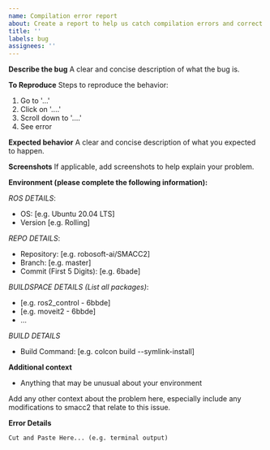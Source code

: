 ```yaml
---
name: Compilation error report
about: Create a report to help us catch compilation errors and correct them
title: ''
labels: bug
assignees: ''
---
```


**Describe the bug**
A clear and concise description of what the bug is.

**To Reproduce**
Steps to reproduce the behavior:
1. Go to '...'
2. Click on '....'
3. Scroll down to '....'
4. See error

**Expected behavior**
A clear and concise description of what you expected to happen.

**Screenshots**
If applicable, add screenshots to help explain your problem.

**Environment (please complete the following information):**

*ROS DETAILS*:
- OS: [e.g. Ubuntu 20.04 LTS]
- Version [e.g. Rolling]

*REPO DETAILS*:
- Repository: [e.g. robosoft-ai/SMACC2]
- Branch: [e.g. master]
- Commit (First 5 Digits): [e.g. 6bade]

*BUILDSPACE DETAILS (List all packages)*:
- [e.g. ros2_control - 6bbde]
- [e.g. moveit2 - 6bbde]
- ...

*BUILD DETAILS*
- Build Command: [e.g. colcon build --symlink-install]

**Additional context**
- Anything that may be unusual about your environment

Add any other context about the problem here, especially include any modifications to smacc2 that relate to this issue.


**Error Details**
```
Cut and Paste Here... (e.g. terminal output)
```
